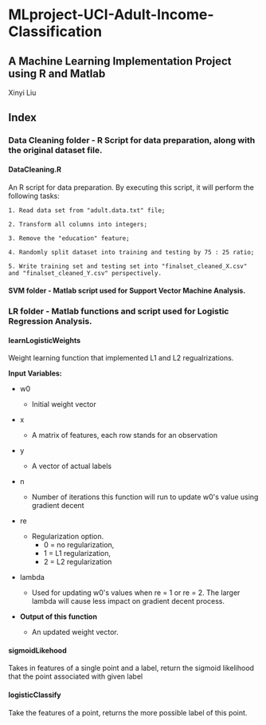 # MLproject-UCI-Adult-Income-Classification
## A Machine Learning Implementation Project using R and Matlab

Xinyi Liu

## Index

### Data Cleaning folder - R Script for data preparation, along with the original dataset file.
#### DataCleaning.R
An R script for data preparation. By executing this script, it will perform the following tasks:

	1. Read data set from "adult.data.txt" file;
	
	2. Transform all columns into integers;
	
	3. Remove the "education" feature;
	
	4. Randomly split dataset into training and testing by 75 : 25 ratio;
	
	5. Write training set and testing set into "finalset_cleaned_X.csv" and "finalset_cleaned_Y.csv" perspectively.
	


#### SVM folder - Matlab script used for Support Vector Machine Analysis.



### LR folder - Matlab functions and script used for Logistic Regression Analysis.

#### learnLogisticWeights

Weight learning function that implemented L1 and L2 regualrizations.

**Input Variables:**
- w0
	- Initial weight vector
- x
	- A matrix of features, each row stands for an observation
- y
	- A vector of actual labels
- n
	- Number of iterations this function will run to update w0's value using gradient decent
- re
	- Regularization option. 
		- 0 = no regularization, 
		- 1 = L1 regularization, 
		- 2 = L2 regularization
- lambda
	- Used for updating w0's values when re = 1 or re = 2. The larger lambda will cause less impact on gradient decent process.

- **Output of this function**
	- An updated weight vector.


#### sigmoidLikehood

Takes in features of a single point and a label, return the sigmoid likelihood that the point associated with given label


#### logisticClassify

Take the features of a point, returns the more possible label of this point.
